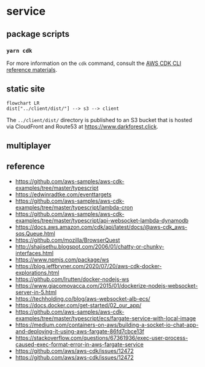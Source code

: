 # service

## package scripts

### `yarn cdk`

For more information on the `cdk` command, consult the [AWS CDK CLI reference materials](https://docs.aws.amazon.com/cdk/latest/guide/cli.html).

## static site

```mermaid
flowchart LR
dist["../client/dist/"] --> s3 --> client
```

The `../client/dist/` directory is published to an S3 bucket that is hosted via CloudFront and Route53 at https://www.darkforest.click.

## multiplayer

## reference

- https://github.com/aws-samples/aws-cdk-examples/tree/master/typescript
- https://edwinradtke.com/eventtargets
- https://github.com/aws-samples/aws-cdk-examples/tree/master/typescript/lambda-cron
- https://github.com/aws-samples/aws-cdk-examples/tree/master/typescript/api-websocket-lambda-dynamodb
- https://docs.aws.amazon.com/cdk/api/latest/docs/@aws-cdk_aws-sqs.Queue.html
- https://github.com/mozilla/BrowserQuest
- http://shajisethu.blogspot.com/2006/01/chatty-or-chunky-interfaces.html
- https://www.npmjs.com/package/ws
- https://blog.jeffbryner.com/2020/07/20/aws-cdk-docker-explorations.html
- https://github.com/lrutten/docker-nodejs-ws
- https://www.giacomovacca.com/2015/01/dockerize-nodejs-websocket-server-in-5.html
- https://techholding.co/blog/aws-websocket-alb-ecs/
- https://docs.docker.com/get-started/02_our_app/
- https://github.com/aws-samples/aws-cdk-examples/tree/master/typescript/ecs/fargate-service-with-local-image
- https://medium.com/containers-on-aws/building-a-socket-io-chat-app-and-deploying-it-using-aws-fargate-86fd7cbce13f
- https://stackoverflow.com/questions/67361936/exec-user-process-caused-exec-format-error-in-aws-fargate-service
- https://github.com/aws/aws-cdk/issues/12472
- https://github.com/aws/aws-cdk/issues/12472
